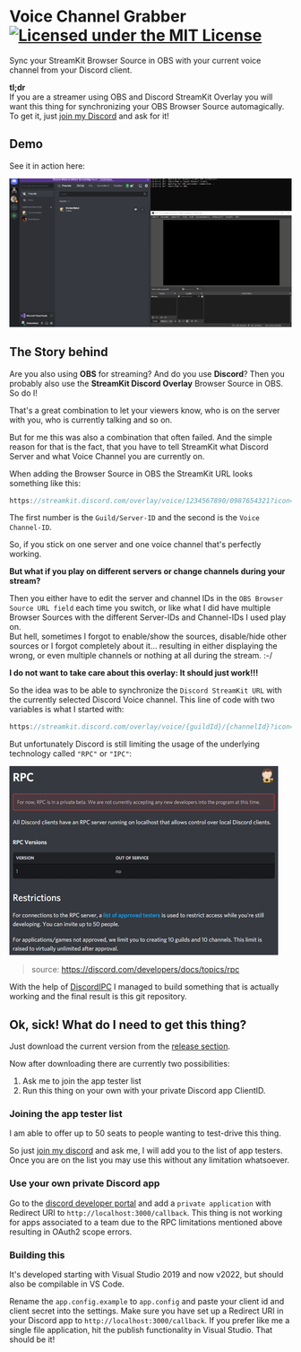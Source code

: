 # Voice Channel Grabber [![Licensed under the MIT License](https://img.shields.io/badge/License-MIT-blue.svg)](https://github.com/dichternebel/voice-channel-grabber/blob/main/LICENSE)
Sync your StreamKit Browser Source in OBS with your current voice channel from your Discord client.

**tl;dr**  
If you are a streamer using OBS and Discord StreamKit Overlay you will want this thing for synchronizing your OBS Browser Source automagically.
To get it, just [join my Discord](#joining-the-public-beta) and ask for it!

## Demo
See it in action here:

![Voice Channel Grabber Showoff](assets/voice_channel_grabber_showoff.gif)

## The Story behind
Are you also using **OBS** for streaming? And do you use **Discord**? Then you probably also use the **StreamKit Discord Overlay** Browser Source in OBS. So do I!

That's a great combination to let your viewers know, who is on the server with you, who is currently talking and so on.

But for me this was also a combination that often failed. And the simple reason for that is the fact, that you have to tell StreamKit what Discord Server and what Voice Channel you are currently on.

When adding the Browser Source in OBS the StreamKit URL looks something like this:

```javascript
https://streamkit.discord.com/overlay/voice/1234567890/0987654321?icon=true&online=true&logo=white...
```

The first number is the `Guild/Server-ID` and the second is the `Voice Channel-ID`.

So, if you stick on one server and one voice channel that's perfectly working.

**But what if you play on different servers or change channels during your stream?**

Then you either have to edit the server and channel IDs in the `OBS Browser Source URL field` each time you switch, or like what I did have multiple Browser Sources with the different Server-IDs and Channel-IDs I used play on.  
But hell, sometimes I forgot to enable/show the sources, disable/hide other sources or I forgot completely about it... resulting in either displaying the wrong, or even multiple channels or nothing at all during the stream. :-/

**I do not want to take care about this overlay: It should just work!!!**

So the idea was to be able to synchronize the `Discord StreamKit URL` with the currently selected Discord Voice channel. This line of code with two variables is what I started with:

```javascript
https://streamkit.discord.com/overlay/voice/{guildId}/{channelId}?icon=true&online=true&logo=white
```

But unfortunately Discord is still limiting the usage of the underlying technology called `"RPC"` or `"IPC"`:

![RPC limitation](assets/discord-rpc-limitation.png)
> source: https://discord.com/developers/docs/topics/rpc

With the help of [DiscordIPC](https://github.com/dcdeepesh/DiscordIPC) I managed to build something that is actually working and the final result is this git repository.

## Ok, sick! What do I need to get this thing?

Just download the current version from the [release section](https://github.com/dichternebel/voice-channel-grabber/releases).

Now after downloading there are currently two possibilities:
1. Ask me to join the app tester list
2. Run this thing on your own with your private Discord app ClientID.

### Joining the app tester list

I am able to offer up to 50 seats to people wanting to test-drive this thing.

So just [join my discord](https://discord.gg/4WFudUV6sm) and ask me, I will add you to the list of app testers. Once you are on the list you may use this without any limitation whatsoever.

### Use your own private Discord app

Go to the [discord developer portal](https://discord.com/developers/applications) and add a `private application` with Redirect URI to `http://localhost:3000/callback`. This thing is not working for apps associated to a team due to the RPC limitations mentioned above resulting in OAuth2 scope errors.

### Building this
It's developed starting with Visual Studio 2019 and now v2022, but should also be compilable in VS Code.

Rename the `app.config.example` to `app.config` and paste your client id and client secret into the settings. Make sure you have set up a Redirect URI in your Discord app to `http://localhost:3000/callback`. If you prefer like me a single file application, hit the publish functionality in Visual Studio. That should be it!







